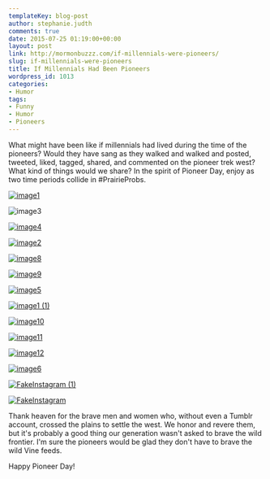 ```yaml
---
templateKey: blog-post
author: stephanie.judth
comments: true
date: 2015-07-25 01:19:00+00:00
layout: post
link: http://mormonbuzzz.com/if-millennials-were-pioneers/
slug: if-millennials-were-pioneers
title: If Millennials Had Been Pioneers
wordpress_id: 1013
categories:
- Humor
tags:
- Funny
- Humor
- Pioneers
---
```


What might have been like if millennials had lived during the time of the pioneers? Would they have sang as they walked and walked and posted, tweeted, liked, tagged, shared, and commented on the pioneer trek west? What kind of things would we share? In the spirit of Pioneer Day, enjoy as two time periods collide in #PrairieProbs.

[
](http://mormonbuzzz.com/wp-content/uploads/2015/07/image1.jpg)[![image1](http://mormonbuzzz.com/wp-content/uploads/2015/07/image1-300x154.jpg)](http://mormonbuzzz.com/wp-content/uploads/2015/07/image1.jpg)

![image3](http://mormonbuzzz.com/wp-content/uploads/2015/07/image3-300x104.jpg)

[![image4](http://mormonbuzzz.com/wp-content/uploads/2015/07/image4-300x143.jpg)](http://mormonbuzzz.com/wp-content/uploads/2015/07/image5.jpg)

[![image2](http://mormonbuzzz.com/wp-content/uploads/2015/07/image2-300x146.jpg)](http://mormonbuzzz.com/wp-content/uploads/2015/07/image8.jpg)

[![image8](http://mormonbuzzz.com/wp-content/uploads/2015/07/image8-300x92.jpg)](http://mormonbuzzz.com/wp-content/uploads/2015/07/image8.jpg)

[![image9](http://mormonbuzzz.com/wp-content/uploads/2015/07/image9-300x149.jpg)](http://mormonbuzzz.com/wp-content/uploads/2015/07/image9.jpg)

[![image5](http://mormonbuzzz.com/wp-content/uploads/2015/07/image5-300x222.jpg)](http://mormonbuzzz.com/wp-content/uploads/2015/07/image10.jpg)

[![image1 (1)](http://mormonbuzzz.com/wp-content/uploads/2015/07/image1-1-169x300.jpg)](http://mormonbuzzz.com/wp-content/uploads/2015/07/image10.jpg)

[![image10](http://mormonbuzzz.com/wp-content/uploads/2015/07/image10-300x86.jpg)](http://mormonbuzzz.com/wp-content/uploads/2015/07/image10.jpg)



[![image11](http://mormonbuzzz.com/wp-content/uploads/2015/07/image11-300x179.jpg)](http://mormonbuzzz.com/wp-content/uploads/2015/07/image11.jpg)

[![image12](http://mormonbuzzz.com/wp-content/uploads/2015/07/image12-169x300.jpg)](http://mormonbuzzz.com/wp-content/uploads/2015/07/image12.jpg)

[![image6](http://mormonbuzzz.com/wp-content/uploads/2015/07/image6-300x173.jpg)](http://mormonbuzzz.com/wp-content/uploads/2015/07/image12.jpg)

[![FakeInstagram (1)](http://mormonbuzzz.com/wp-content/uploads/2015/07/FakeInstagram-1-169x300.jpg)](http://mormonbuzzz.com/wp-content/uploads/2015/07/FakeInstagram-1.jpg)

[![FakeInstagram](http://mormonbuzzz.com/wp-content/uploads/2015/07/FakeInstagram-169x300.jpg)](http://mormonbuzzz.com/wp-content/uploads/2015/07/FakeInstagram.jpg)



Thank heaven for the brave men and women who, without even a Tumblr account, crossed the plains to settle the west. We honor and revere them, but it's probably a good thing our generation wasn't asked to brave the wild frontier. I'm sure the pioneers would be glad they don't have to brave the wild Vine feeds.

Happy Pioneer Day!


